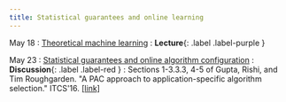 ```yaml
---
title: Statistical guarantees and online learning
---
```


May 18
: [Theoretical machine learning](https://vitercik.github.io/ml4algs/assets/slides/lecture12.pdf)
  : **Lecture**{: .label .label-purple }

May 23
: [Statistical guarantees and online algorithm configuration](https://vitercik.github.io/ml4algs/assets/slides/lecture12.pdf)
  : **Discussion**{: .label .label-red }
: Sections 1-3.3.3, 4-5 of Gupta, Rishi, and Tim Roughgarden. "A PAC approach to application-specific algorithm selection." ITCS'16. [[link]](https://arxiv.org/pdf/1511.07147.pdf)

